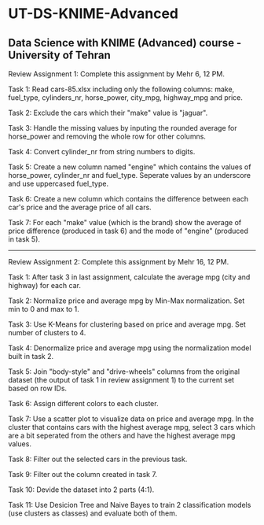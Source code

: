 # UT-DS-KNIME-Advanced
Data Science with KNIME (Advanced) course - University of Tehran
-----------------------------------------------------
Review Assignment 1: Complete this assignment by Mehr 6, 12 PM.

Task 1: Read cars-85.xlsx including only the following columns: make, fuel_type, cylinders_nr, horse_power, city_mpg, highway_mpg and price.

Task 2: Exclude the cars which their "make" value is "jaguar".

Task 3: Handle the missing values by inputing the rounded average for horse_power and removing the whole row for other columns.

Task 4: Convert cylinder_nr from string numbers to digits.

Task 5: Create a new column named "engine" which contains the values of horse_power, cylinder_nr and fuel_type. Seperate values by an underscore and use uppercased fuel_type.

Task 6: Create a new column which contains the difference between each car's price and the average price of all cars.

Task 7: For each "make" value (which is the brand) show the average of price difference (produced in task 6) and the mode of "engine" (produced in task 5).

-----------------------------------------------------
Review Assignment 2: Complete this assignment by Mehr 16, 12 PM.

Task 1: After task 3 in last assignment, calculate the average mpg (city and highway) for each car.

Task 2: Normalize price and average mpg by Min-Max normalization. Set min to 0 and max to 1.

Task 3: Use K-Means for clustering based on price and average mpg. Set number of clusters to 4.

Task 4: Denormalize price and average mpg using the normalization model built in task 2.

Task 5: Join "body-style" and "drive-wheels" columns from the original dataset (the output of task 1 in review assignment 1) to the current set based on row IDs.

Task 6: Assign different colors to each cluster.

Task 7: Use a scatter plot to visualize data on price and average mpg. In the cluster that contains cars with the highest average mpg, select 3 cars which are a bit seperated from the others and have the highest average mpg values.

Task 8: Filter out the selected cars in the previous task.

Task 9: Filter out the column created in task 7.

Task 10: Devide the dataset into 2 parts (4:1).

Task 11: Use Desicion Tree and Naive Bayes to train 2 classification models (use clusters as classes) and evaluate both of them.
